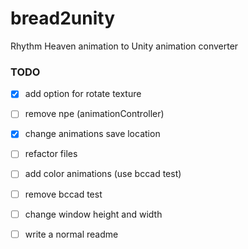 # bread2unity
Rhythm Heaven animation to Unity animation converter


### TODO

- [X] add option for rotate texture
- [ ] remove npe (animationController)

- [x] change animations save location
- [ ] refactor files

- [ ] add color animations (use bccad test)

- [ ] remove bccad test

- [ ] change window height and width

- [ ] write a normal readme